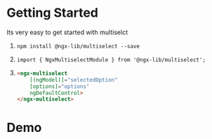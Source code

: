 # Getting Started

Its very easy to get started with multiselct

1.  `npm install @ngx-lib/multiselect --save`

2.  `import { NgxMultiselectModule } from '@ngx-lib/multiselect';`

3.  ```html
    <ngx-multiselect 
        [(ngModel)]="selectedOption" 
        [options]="options" 
        ngDefaultControl>
    </ngx-multiselect>
    ```

# Demo